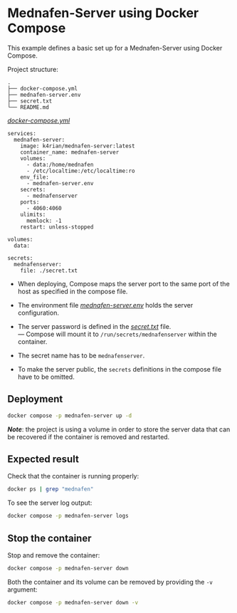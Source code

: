 Mednafen-Server using Docker Compose
=====
This example defines a basic set up for a Mednafen-Server using Docker Compose. 

Project structure:
```
.
├── docker-compose.yml
├── mednafen-server.env
├── secret.txt
└── README.md
```

[_docker-compose.yml_](docker-compose.yml)
```
services:
  mednafen-server:
    image: k4rian/mednafen-server:latest
    container_name: mednafen-server
    volumes:
      - data:/home/mednafen
      - /etc/localtime:/etc/localtime:ro
    env_file:
      - mednafen-server.env
    secrets:
      - mednafenserver
    ports:
      - 4060:4060
    ulimits:
      memlock: -1
    restart: unless-stopped

volumes:
  data:

secrets:
  mednafenserver:
    file: ./secret.txt
```

* When deploying, Compose maps the server port to the same port of the host as specified in the compose file.

* The environment file *[mednafen-server.env](mednafen-server.env)* holds the server configuration.

* The server password is defined in the *[secret.txt](secret.txt)* file.   
— Compose will mount it to `/run/secrets/mednafenserver` within the container.

* The secret name has to be `mednafenserver`.  

* To make the server public, the `secrets` definitions in the compose file have to be omitted.

## Deployment
```bash
docker compose -p mednafen-server up -d
```
*__Note__*: the project is using a volume in order to store the server data that can be recovered if the container is removed and restarted.

## Expected result
Check that the container is running properly:
```bash
docker ps | grep "mednafen"
```

To see the server log output:
```bash
docker compose -p mednafen-server logs
```

## Stop the container
Stop and remove the container:
```bash
docker compose -p mednafen-server down
```

Both the container and its volume can be removed by providing the `-v` argument:
```bash
docker compose -p mednafen-server down -v
```